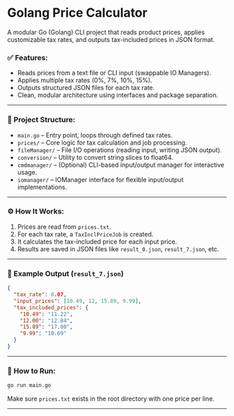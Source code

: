# Golang Price Calculator

A modular Go (Golang) CLI project that reads product prices, applies customizable tax rates, and outputs tax-included prices in JSON format.

### ✅ Features:

* Reads prices from a text file or CLI input (swappable IO Managers).
* Applies multiple tax rates (0%, 7%, 10%, 15%).
* Outputs structured JSON files for each tax rate.
* Clean, modular architecture using interfaces and package separation.

---

### 📂 Project Structure:

* `main.go` – Entry point, loops through defined tax rates.
* `prices/` – Core logic for tax calculation and job processing.
* `fileManager/` – File I/O operations (reading input, writing JSON output).
* `conversion/` – Utility to convert string slices to float64.
* `cmdmanager/` – (Optional) CLI-based input/output manager for interactive usage.
* `iomanager/` – IOManager interface for flexible input/output implementations.

---

### ⚙️ How It Works:

1. Prices are read from `prices.txt`.
2. For each tax rate, a `TaxInclPriceJob` is created.
3. It calculates the tax-included price for each input price.
4. Results are saved in JSON files like `result_0.json`, `result_7.json`, etc.

---

### 📄 Example Output (`result_7.json`)

```json
{
  "tax_rate": 0.07,
  "input_prices": [10.49, 12, 15.89, 9.99],
  "tax_included_prices": {
    "10.49": "11.22",
    "12.00": "12.84",
    "15.89": "17.00",
    "9.99": "10.69"
  }
}
```

---

### 🚀 How to Run:

```bash
go run main.go
```

Make sure `prices.txt` exists in the root directory with one price per line.

---
